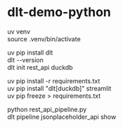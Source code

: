# dlt-demo-python



uv venv
<br>source .venv/bin/activate

uv pip install dlt
<br>dlt --version
<br>dlt init rest_api duckdb

uv pip install -r requirements.txt
<br>uv pip install "dlt[duckdb]" streamlit
<br>uv pip freeze > requirements.txt

python rest_api_pipeline.py
<br>dlt pipeline jsonplaceholder_api show
